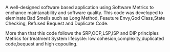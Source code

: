 A well-designed software based application using Software Metrics to enchance maintanability and software quality. This code was developed to eleminate Bad Smells such as Long Method, Feauture Envy,God Class,State Checking,
Refused Bequest and Duplicate Code.

More than that this code follows the SRP,OCP,LSP,ISP and DIP principles
Metrics for treatment System lifecycle: low cohesion,complexity,duplicated code,bequest and high copouling. 

